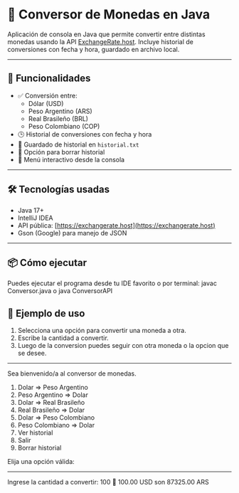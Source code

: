 # 💱 Conversor de Monedas en Java

Aplicación de consola en Java que permite convertir entre distintas monedas usando la API [ExchangeRate.host](https://exchangerate.host). 
Incluye historial de conversiones con fecha y hora, guardado en archivo local.

---

## 🚀 Funcionalidades

- ✅ Conversión entre:
  - Dólar (USD)
  - Peso Argentino (ARS)
  - Real Brasileño (BRL)
  - Peso Colombiano (COP)
- 🕒 Historial de conversiones con fecha y hora
- 💾 Guardado de historial en `historial.txt`
- 🧹 Opción para borrar historial
- 📜 Menú interactivo desde la consola

---

## 🛠️ Tecnologías usadas

- Java 17+
- IntelliJ IDEA
- API pública: [https://exchangerate.host](https://exchangerate.host)
- Gson (Google) para manejo de JSON

---

## 📦 Cómo ejecutar
Puedes ejecutar el programa desde tu IDE favorito o por terminal:
javac Conversor.java
o
java ConversorAPI

## 📸 Ejemplo de uso

1. Selecciona una opción para convertir una moneda a otra.
2. Escribe la cantidad a convertir.
3. Luego de la conversion puedes seguir con otra moneda o la opcion que se desee.

**************************************************************
Sea bienvenido/a al conversor de monedas.

1) Dolar => Peso Argentino
2) Peso Argentino => Dolar
3) Dolar => Real Brasileño
4) Real Brasileño => Dolar
5) Dolar => Peso Colombiano
6) Peso Colombiano => Dolar
7) Ver historial
8) Salir
9) Borrar historial

Elija una opción válida:
**************************************************************

Ingrese la cantidad a convertir: 100
💱 100.00 USD son 87325.00 ARS
